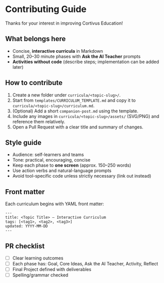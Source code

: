 
# Contributing Guide

Thanks for your interest in improving Cortivus Education!

## What belongs here
- Concise, **interactive curricula** in Markdown
- Small, 20–30 minute phases with **Ask the AI Teacher** prompts
- **Activities without code** (describe steps; implementation can be added later)

## How to contribute
1. Create a new folder under `curricula/<topic-slug>/`.
2. Start from `templates/CURRICULUM_TEMPLATE.md` and copy it to `curricula/<topic-slug>/curriculum.md`.
3. (Optional) Add a short `companion-post.md` using the template.
4. Include any images in `curricula/<topic-slug>/assets/` (SVG/PNG) and reference them relatively.
5. Open a Pull Request with a clear title and summary of changes.

## Style guide
- Audience: self-learners and teams
- Tone: practical, encouraging, concise
- Keep each phase to **one screen** (approx. 150–250 words)
- Use action verbs and natural-language prompts
- Avoid tool-specific code unless strictly necessary (link out instead)

## Front matter
Each curriculum begins with YAML front matter:
```
---
title: <Topic Title> — Interactive Curriculum
tags: [<tag1>, <tag2>, <tag3>]
updated: YYYY-MM-DD
---
```

## PR checklist
- [ ] Clear learning outcomes
- [ ] Each phase has: Goal, Core Ideas, Ask the AI Teacher, Activity, Reflect
- [ ] Final Project defined with deliverables
- [ ] Spelling/grammar checked
